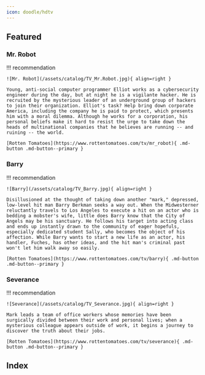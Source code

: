 ```yaml
---
icon: doodle/hdtv
---
```


## Featured

### Mr. Robot

!!! recommendation

    ![Mr. Robot](/assets/catalog/TV_Mr.Robot.jpg){ align=right }

    Young, anti-social computer programmer Elliot works as a cybersecurity engineer during the day, but at night he is a vigilante hacker. He is recruited by the mysterious leader of an underground group of hackers to join their organization. Elliot's task? Help bring down corporate America, including the company he is paid to protect, which presents him with a moral dilemma. Although he works for a corporation, his personal beliefs make it hard to resist the urge to take down the heads of multinational companies that he believes are running -- and ruining -- the world.

    [Rotten Tomatoes](https://www.rottentomatoes.com/tv/mr_robot){ .md-button .md-button--primary } 

### Barry

!!! recommendation

    ![Barry](/assets/catalog/TV_Barry.jpg){ align=right }

    Disillusioned at the thought of taking down another "mark," depressed, low-level hit man Barry Berkman seeks a way out. When the Midwesterner reluctantly travels to Los Angeles to execute a hit on an actor who is bedding a mobster's wife, little does Barry know that the City of Angels may be his sanctuary. He follows his target into acting class and ends up instantly drawn to the community of eager hopefuls, especially dedicated student Sally, who becomes the object of his affection. While Barry wants to start a new life as an actor, his handler, Fuches, has other ideas, and the hit man's criminal past won't let him walk away so easily.

    [Rotten Tomatoes](https://www.rottentomatoes.com/tv/barry){ .md-button .md-button--primary }

### Severance

!!! recommendation

    ![Severance](/assets/catalog/TV_Severance.jpg){ align=right }

    Mark leads a team of office workers whose memories have been surgically divided between their work and personal lives; when a mysterious colleague appears outside of work, it begins a journey to discover the truth about their jobs.

    [Rotten Tomatoes](https://www.rottentomatoes.com/tv/severance){ .md-button .md-button--primary }

## Index